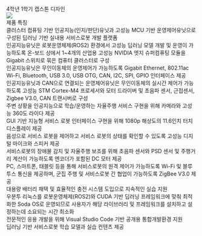 4학년 1학기 캡스톤 디자인<br>
<img src="https://ibb.co/yn6Nw1T3"><br>
제품 특징<br>
클러스터 컴퓨팅 기반 인공지능(인지/판단)유닛과 고성능 MCU 기반 운영제어유닛으로 구성된 딥러닝 기반 실내용 서비스로봇 개발 플랫폼<br>
인공지능유닛은 로봇운영체제(ROS2) 환경에서 고성능 딥러닝 모델 개발 및 운영이 가능하도록 온-보드 상에서 1~4개의 산업용 고성능 NVIDIA 엣지 슈퍼컴퓨팅 모듈을 Gigabit 스위치로 묶은 컴퓨터 클러스터로 구성<br>
인공지능유닛은 무인이동체의 운영제어가 가능하도록 Gigabit Ethernet, 802.11ac Wi-Fi, Bluetooth, USB 3.0, USB OTG, CAN, I2C, SPI, GPIO 인터페이스 제공<br>
인공지능유닛과 CAN으로 연결되는 운영제어유닛은 무인이동체의 실시간 제어가 가능하도록 고성능 STM Cortex-M4 프로세서와 모터 드라이버 및 초음파 센서, 근접센서, Zigbee V3.0, CAN 트랜시버로 구성<br>
주변 상황을 인공지능으로 학습/운영하는 자율주행 서비스 구현을 위해 카메라와 고성능 360도 라이다 제공<br>
GUI 기반 지능형 서비스 로봇 인터페이스 구현을 위해 1080p 해상도의 11.6인치 터치 디스플레이 제공<br>
음성으로 서비스 로봇을 제어하고 서비스 로봇의 상태를 확인할 수 있도록 고성능 디지털 마이크와 스피커 제공<br>
서비스로봇의 장애물 감지 및 자율주행 보조를 위해 초음파 센서와 PSD 센서 및 주행거리 계산이 가능하도록 엔코더가 포함된 DC 모터 제공<br>
PC, 스마트폰, 태블릿 등을 통해 서비스로봇의 원격 제어가 가능하도록 Wi-Fi 및 블루투스 통신을 제공하며, 군집 주행 및 서비스로봇 간 협업이 가능하도록 ZigBee V3.0 제공<br>
대용량 배터리 채택 및 효율적인 충전 시스템 도입으로 지속적인 실습 지원<br>
우분투 리눅스를 로봇운영체제(ROS2)와 CUDA 기반 딥러닝 프레임워크에 맞춰 최적화한 Soda OS로 운영되므로 사용자가 해당 라이브러리 및 프레임워크를 설치하고 설정하는데 소요되는 시간 최소화<br>
전문적인 응용 개발을 위해 Visual Studio Code 기반 공개용 통합개발환경 지원<br>
딥러닝 기반 서비스로봇 학습 모델과 실습 컨텐츠 제공<br>
